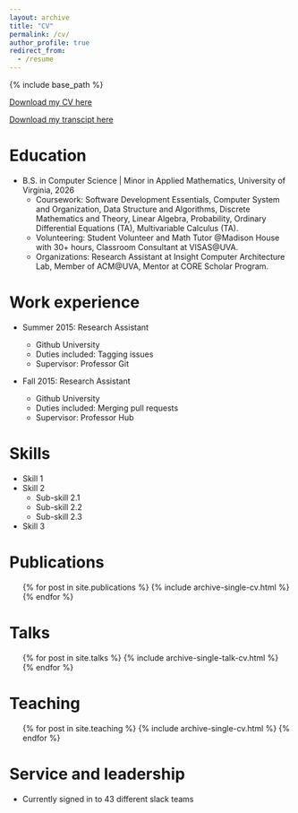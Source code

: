 ```yaml
---
layout: archive
title: "CV"
permalink: /cv/
author_profile: true
redirect_from:
  - /resume
---
```


{% include base_path %}

[Download my CV here](https://drive.google.com/file/d/17LJurBF-dPZPoZpdA896hSa8ghkW0ifj/view?usp=sharing)  

[Download my transcipt here](https://drive.google.com/file/d/1uVPoSy6UIb9WsYwLurv9nWmaTtWxeCo8/view?usp=sharing)

Education
======
* B.S. in Computer Science | Minor in Applied Mathematics, University of Virginia, 2026
  * Coursework: Software Development Essentials, Computer System and Organization, Data Structure and Algorithms, Discrete Mathematics and Theory, Linear Algebra, Probability, Ordinary Differential Equations (TA), Multivariable Calculus (TA).
  * Volunteering: Student Volunteer and Math Tutor @Madison House with 30+ hours, Classroom Consultant at VISAS@UVA.
  * Organizations: Research Assistant at Insight Computer Architecture Lab, Member of ACM@UVA, Mentor at CORE Scholar Program.

Work experience
======
* Summer 2015: Research Assistant
  * Github University
  * Duties included: Tagging issues
  * Supervisor: Professor Git

* Fall 2015: Research Assistant
  * Github University
  * Duties included: Merging pull requests
  * Supervisor: Professor Hub
  
Skills
======
* Skill 1
* Skill 2
  * Sub-skill 2.1
  * Sub-skill 2.2
  * Sub-skill 2.3
* Skill 3

Publications
======
  <ul>{% for post in site.publications %}
    {% include archive-single-cv.html %}
  {% endfor %}</ul>
  
Talks
======
  <ul>{% for post in site.talks %}
    {% include archive-single-talk-cv.html %}
  {% endfor %}</ul>
  
Teaching
======
  <ul>{% for post in site.teaching %}
    {% include archive-single-cv.html %}
  {% endfor %}</ul>
  
Service and leadership
======
* Currently signed in to 43 different slack teams
